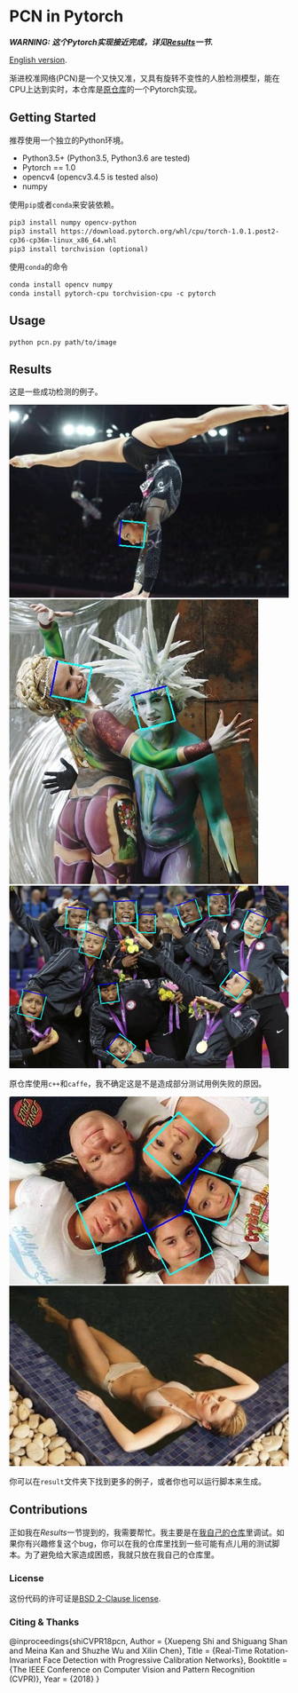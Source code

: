 # PCN in Pytorch
_**WARNING: 这个Pytorch实现接近完成，详见[Results](#Results)一节.**_ 

[English version](README.md).

渐进校准网络(PCN)是一个又快又准，又具有旋转不变性的人脸检测模型，能在CPU上达到实时，本仓库是[原仓库](https://github.com/Jack-CV/FaceKit/tree/master/PCN)的一个Pytorch实现。

## Getting Started

推荐使用一个独立的Python环境。
+ Python3.5+ (Python3.5, Python3.6 are tested)
+ Pytorch == 1.0
+ opencv4 (opencv3.4.5 is tested also)
+ numpy

使用`pip`或者`conda`来安装依赖。
```
pip3 install numpy opencv-python
pip3 install https://download.pytorch.org/whl/cpu/torch-1.0.1.post2-cp36-cp36m-linux_x86_64.whl
pip3 install torchvision (optional)
```
使用`conda`的命令
```
conda install opencv numpy
conda install pytorch-cpu torchvision-cpu -c pytorch
```

## Usage
```
python pcn.py path/to/image 
```

## Results
这是一些成功检测的例子。

<img src="result/ret_2.jpg">
<img src="result/ret_11.jpg">
<img src="result/ret_25.jpg">

原仓库使用`c++`和`caffe`，我不确定这是不是造成部分测试用例失败的原因。

<img src="result/ret_5.jpg">
<img src="result/ret_10.jpg">

你可以在`result`文件夹下找到更多的例子，或者你也可以运行脚本来生成。

## Contributions
正如我在*Results*一节提到的，我需要帮忙。我主要是在[我自己的仓库](https://github.com/siriusdemon/hackaway/tree/master/projects/pcn)里调试。如果你有兴趣修复这个bug，你可以在我的仓库里找到一些可能有点儿用的测试脚本。为了避免给大家造成困惑，我就只放在我自己的仓库里。

### License
这份代码的许可证是[BSD 2-Clause license](LICENSE).

### Citing & Thanks
@inproceedings{shiCVPR18pcn,
    Author = {Xuepeng Shi and Shiguang Shan and Meina Kan and Shuzhe Wu and Xilin Chen},
    Title = {Real-Time Rotation-Invariant Face Detection with Progressive Calibration Networks},
    Booktitle = {The IEEE Conference on Computer Vision and Pattern Recognition (CVPR)},
    Year = {2018}
}